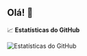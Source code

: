 ## Olá! 👋

📈 **Estatísticas do GitHub**

![Estatísticas do GitHub](https://github-readme-stats.vercel.app/api?username=andersonadelson&show_icons=true&theme=radical)
